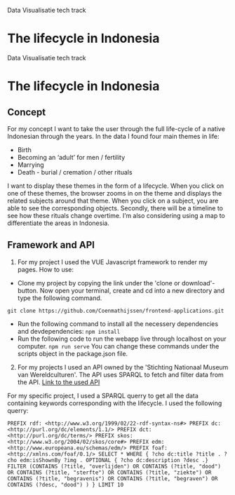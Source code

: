 Data Visualisatie tech track
# The lifecycle in Indonesia

Data Visualisatie tech track
# The lifecycle in Indonesia

## Concept
For my concept I want to take the user through the full life-cycle of a native Indonesian through the years. In the data I found four main themes in life:
- Birth
- Becoming an ‘adult’ for men / fertility
- Marrying
- Death - burial / cremation / other rituals

I want to display these themes in the form of a lifecycle. When you click on one of these themes, the browser zooms in on the theme and displays the related subjects around that theme. When you click on a subject, you are able to see the corresponding objects. Secondly, there will be a timeline to see how these rituals change overtime. I’m also considering using a map to differentiate the areas in Indonesia. 

## Framework and API
1. For my project I used the VUE Javascript framework to render my pages. How to use:
- Clone my project by copying the link under the 'clone or download'-button. Now open your terminal, create and cd into a new directory and type the following command.

`git clone https://github.com/Coenmathijssen/frontend-applications.git`

- Run the following command to install all the necessery dependencies and devdependencies:
`npm install`
- Run the following code to run the webapp live through localhost on your computer. 
`npm run serve`
You can change these commands under the scripts object in the package.json file.

2. For my projects I used an API owned by the 'Stichting Nationaal Museum van Wereldculturen'. The API uses SPARQL to fetch and filter data from the API.
[Link to the used API](https://api.data.netwerkdigitaalerfgoed.nl/datasets/ivo/NMVW/services/NMVW-04/sparql)

For my specific project, I used a SPARQL querry to get all the data containing keywords corresponding with the lifecycle. I used the following querry:

`PREFIX rdf: <http://www.w3.org/1999/02/22-rdf-syntax-ns#>
    PREFIX dc: <http://purl.org/dc/elements/1.1/>
    PREFIX dct: <http://purl.org/dc/terms/>
    PREFIX skos: <http://www.w3.org/2004/02/skos/core#>
    PREFIX edm: <http://www.europeana.eu/schemas/edm/>
    PREFIX foaf: <http://xmlns.com/foaf/0.1/>
    SELECT * WHERE {
     ?cho dc:title ?title .
     ?cho edm:isShownBy ?img .
     OPTIONAL { ?cho dc:description ?desc .}
     FILTER (CONTAINS (?title, "overlijden") OR
             CONTAINS (?title, "dood") OR
             CONTAINS (?title, "sterfte") OR
             CONTAINS (?title, "ziekte") OR
             CONTAINS (?title, "begravenis") OR
             CONTAINS (?title, "begraven") OR
             CONTAINS (?desc, "dood")
     )
    } LIMIT 10`
